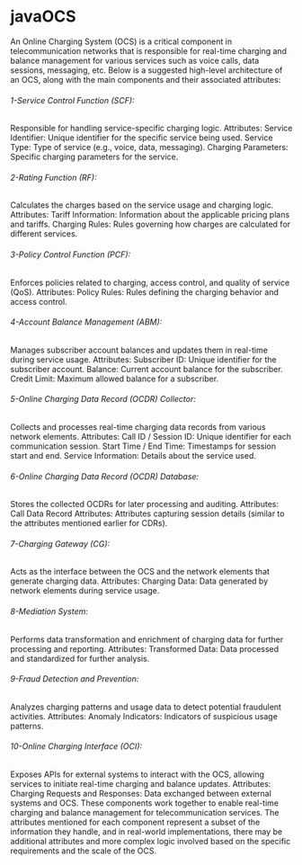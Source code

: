 # javaOCS
An Online Charging System (OCS) is a critical component in telecommunication networks that is responsible for real-time charging and balance management for various services such as voice calls, data sessions, messaging, etc. Below is a suggested high-level architecture of an OCS, along with the main components and their associated attributes:

###### 1-Service Control Function (SCF):

Responsible for handling service-specific charging logic.
Attributes:
Service Identifier: Unique identifier for the specific service being used.
Service Type: Type of service (e.g., voice, data, messaging).
Charging Parameters: Specific charging parameters for the service.
###### 2-Rating Function (RF):

Calculates the charges based on the service usage and charging logic.
Attributes:
Tariff Information: Information about the applicable pricing plans and tariffs.
Charging Rules: Rules governing how charges are calculated for different services.
###### 3-Policy Control Function (PCF):

Enforces policies related to charging, access control, and quality of service (QoS).
Attributes:
Policy Rules: Rules defining the charging behavior and access control.
###### 4-Account Balance Management (ABM):

Manages subscriber account balances and updates them in real-time during service usage.
Attributes:
Subscriber ID: Unique identifier for the subscriber account.
Balance: Current account balance for the subscriber.
Credit Limit: Maximum allowed balance for a subscriber.
###### 5-Online Charging Data Record (OCDR) Collector:

Collects and processes real-time charging data records from various network elements.
Attributes:
Call ID / Session ID: Unique identifier for each communication session.
Start Time / End Time: Timestamps for session start and end.
Service Information: Details about the service used.
###### 6-Online Charging Data Record (OCDR) Database:

Stores the collected OCDRs for later processing and auditing.
Attributes:
Call Data Record Attributes: Attributes capturing session details (similar to the attributes mentioned earlier for CDRs).
###### 7-Charging Gateway (CG):

Acts as the interface between the OCS and the network elements that generate charging data.
Attributes:
Charging Data: Data generated by network elements during service usage.
###### 8-Mediation System:

Performs data transformation and enrichment of charging data for further processing and reporting.
Attributes:
Transformed Data: Data processed and standardized for further analysis.
###### 9-Fraud Detection and Prevention:

Analyzes charging patterns and usage data to detect potential fraudulent activities.
Attributes:
Anomaly Indicators: Indicators of suspicious usage patterns.
###### 10-Online Charging Interface (OCI):

Exposes APIs for external systems to interact with the OCS, allowing services to initiate real-time charging and balance updates.
Attributes:
Charging Requests and Responses: Data exchanged between external systems and OCS.
These components work together to enable real-time charging and balance management for telecommunication services. The attributes mentioned for each component represent a subset of the information they handle, and in real-world implementations, there may be additional attributes and more complex logic involved based on the specific requirements and the scale of the OCS.